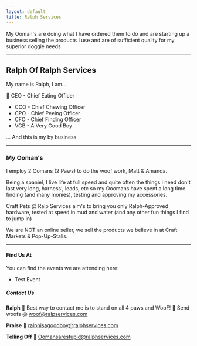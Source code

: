 ```yaml
---
layout: default
title: Ralph Services
---
```

<link rel="stylesheet" href="/assets/css/style.css">
 
My Ooman's are doing what I have ordered them to do and are starting up a business selling the products I use and are of sufficient quality for my superior doggie needs

---
## Ralph Of Ralph Services

My name is Ralph, I am...

:paw_prints: CEO - Chief Eating Officer
- CCO - Chief Chewing Officer
- CPO - Chief Peeing Officer
- CFO - Chief Finding Officer
- VGB - A Very Good Boy

 ... And this is my by business 

---
### My Ooman's 

I employ 2 Oomans (2 Paws) to do the woof work, Matt & Amanda.

Being a spaniel, I live life at full speed and quite often the things i need don't last very long, harness', leads, etc so my Ooomans have spent a long time finding (and many monies), testing and approving my accessories.

Craft Pets @ Ralp Services aim's to bring you only Ralph-Approved hardware, tested at speed in mud and water (and any other fun things I find to jump in)

We are NOT an online seller, we sell the products we believe in at Craft Markets & Pop-Up-Stalls.

---
#### Find Us At

You can find the events we are attending here:
 - Test Event

##### Contact Us

**Ralph**
 :paw_prints: Best way to contact me is to stand on all 4 paws and WooF!
 :paw_prints: Send woofs @ woof@ralpservices.com

**Praise**
 :paw_prints: ralphisagoodboy@ralphservices.com

**Telling Off**
 :paw_prints: Oomansarestupid@ralphservices.com

